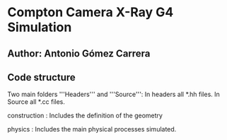 # Compton Camera X-Ray G4 Simulation

## Author: Antonio Gómez Carrera

## Code structure

Two main folders '''Headers''' and '''Source''':
In headers all *.hh files.
In Source all *.cc files.

construction :
Includes the definition of the geometry

physics :
Includes the main physical processes simulated.